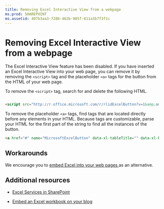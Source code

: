 ```yaml
---
title: Removing Excel Interactive View from a webpage
ms.prod: SHAREPOINT
ms.assetid: 407b3aa3-7286-462b-905f-811a3b7f3f1c
---
```



# Removing Excel Interactive View from a webpage

The Excel Interactive View feature has been disabled. If you have inserted an Excel Interactive View into your web page, you can remove it by removing the  `<script>` tag and the placeholder `<a>` tags for the button from the HTML of your web page.
  
    
    

To remove the  `<script>` tag, search for and delete the following HTML.


```HTML

<script src="http://r.office.microsoft.com/r/rlidExcelButton?v=1&amp;amp;kip=1" type="text/javascript"></script>
```

To remove the placeholder  `<a>` tags, find <a> tags that are located directly before any <table> elements in your HTML. Because <a> tags are customizable, parse your HTML for the first part of the string to find all the instances of the button.


```HTML
<a href="#" name="MicrosoftExcelButton" data-xl-tableTitle="" data-xl-buttonStyle="Standard" data-xl-fileName="Book1" data-xl-attribution="" ></a>
```


## Workarounds

We encourage you to  [embed Excel into your web pages ](https://support.office.com/en-au/article/Share-it-Embed-an-Excel-workbook-on-your-blog-804e1845-5662-487e-9b38-f96307144081?ui=en-US&amp;rs=en-AU&amp;ad=AU) as an alternative.
  
    
    

## Additional resources
<a name="bk_addresources"> </a>


-  [Excel Services in SharePoint](excel-services-in-sharepoint)
    
  
-  [Embed an Excel workbook on your blog](https://support.office.com/en-au/article/Share-it-Embed-an-Excel-workbook-on-your-blog-804e1845-5662-487e-9b38-f96307144081?ui=en-US&amp;rs=en-AU&amp;ad=AU)
    
  

